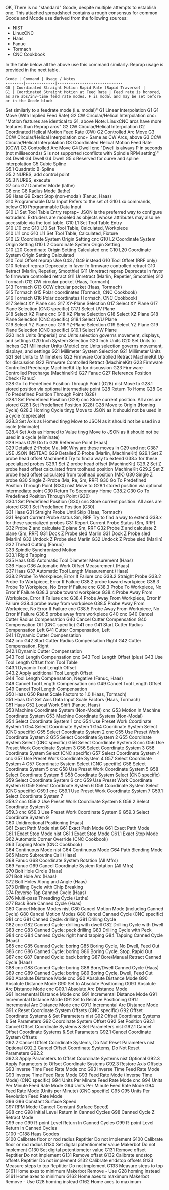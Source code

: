OK, There is no "standard" Gcode, despite multiple attempts to establish one. This attached spreadsheet contains a rough consensus for common Gcode and Mcode use derived from the following sources:

- NIST
- LinuxCNC
- Haas 
- Fanuc
- Tormach
- CNC Cookbook

In the table below all the above use this command similarly. Reprap usage is provided in the next table.

	Gcode | Command | Usage / Notes
	--------|-------------|-----------------------------
	G0 | Coordinated Straight Motion Rapid Rate (Rapid Traverse) | 
	G1 | Coordinated Straight Motion at Feed Rate | Feed rate is honored, as are abs/inv-time feed rate modes. F is modal and may be set before or in the Gcode block

Set similarly to a feedrate mode (i.e. modal)"	G1	Linear Interpolation	G1		G1	Move (With Implied Feed Rate)
G2	CW Circular/Helical Interpolation	cnc+	"Motion features are identical to G1, above
Note: LinuxCNC arcs have more features than Reprap arcs"	G2	CW Circular/Helical Interpolation	G2	Coordinated Helical Motion Feed Rate (CW)	G2	Controlled Arc Move
G3	CCW Circular/Helical Interpolation	cnc+	Same as CW Arcs, above	G3	CCW Circular/Helical Interpolation	G3	Coordinated Helical Motion Feed Rate (CCW)	G3	Controlled Arc Move
G4	Dwell	cnc	"Dwell is always P in seconds (not milliseconds)
S is not supported (conflicts with Spindle RPM setting)"	G4	Dwell	G4	Dwell	G4	Dwell
G5.x	<reserved>		Reserved for curve and spline  interpolation			G5	Cubic Spline		
						G5.1	Quadratic B-Spline		
						G5.2	NURBS, add control point		
						G5.3	NURBS, execute		
G7	<reserved>	cnc				G7	Diameter Mode (lathe)		
G8	<reserved>	cnc				G8	Radius Mode (lathe)		
G9	<reserved>	Haas				G9	Exact Stop (non-modal) (Fanuc, Haas)		
G10	Programmable Data Input		Refers to the set of G10 Lxx commands, below			G10	Programmable Data Input		
G10 L1	Set Tool Table Entry	reprap~	JSON is the preferred way to configure extruders. Extruders are modeled as objects whose attributes may also ne accessible via the tool table.			G10 L1	Set Tool Table Entry		
G10 L10	<reserved>	cnc				G10 L10	Set Tool Table, Calculated, Workpiece		
G10 L11	<reserved>	cnc				G10 L11	Set Tool Table, Calculated, Fixture		
G10 L2	Coordinate System Origin Setting	cnc		G10 L2	Coordinate System Origin Setting	G10 L2	Coordinate System Origin Setting		
G10 L20	Coordinate Origin Setting Calculated	cnc				G10 L20	Coordinate System Origin Setting Calculated		
G10	Tool Offset	reprap	Use G43 / G49 instead					G10	Tool Offset (RRF only)
G10	Retract	reprap	Deprecate in favor fo firmware controlled retract					G10	Retract (Marlin, Repetier, Smoothie)
G11	Unretract	reprap	Deprecate in favor fo firmware controlled retract					G11	Unretract (Marlin, Repetier, Smoothie)
G12	<reserved>	Tormach				G12	CW circular pocket (Haas, Tormach)		
G13	<reserved>	Tormach				G13	CCW circular pocket (Haas, Tormach)		
G15	<reserved>	Tormach				G15	Polar coordinates (Tormach, CNC Cookbook)		
G16	<reserved>	Tormach				G16	Polar coordinates (Tormach, CNC Cookbook)		
G17	Select XY Plane	cnc		G17	XY-Plane Selection	G17	Select XY Plane	G17	Plane Selection (CNC specific)
						G17.1	Select UV Plane		
G18	Select XZ Plane	cnc		G18	XZ-Plane Selection	G18	Select XZ Plane	G18	Plane Selection (CNC specific)
						G18.1	Select WU Plane		
G19	Select YZ Plane	cnc		G19	YZ-Plane Selection	G19	Select YZ Plane	G19	Plane Selection (CNC specific)
						G19.1	Select VW Plane		
G20	Inch Units (Imperial)	cnc	Units selection governs movement, displays, and settings	G20	Inch System Selection	G20	Inch Units	G20	Set Units to Inches
G21	Millimeter Units (Metric)	cnc	Units selection governs movement, displays, and settings	G21	Millimeter System Selection	G21	Millimeter Units	G21	Set Units to Millimeters
G22	Firmware Controlled Retract	MachineKit	Up for discussion					G22	Firmware Controlled Retract (MachineKit)
G23	Firmware Controlled Precharge	MachineKit	Up for discussion					G23	Firmware Controlled Precharge (MachineKit)
G27	<reserved>	Fanuc				G27	Reference Position Check (Fanuc)		
G28	Go To Predefined Position Through Point (G28)	nist	Move to G28.1 stored position via optional intermediate point	G28	Return To Home	G28	Go To Predefined Position Through Point (G28)		
G28.1	Set Predefined Position (G28)	cnc	Store current position. All axes are stored			G28.1	Set Predefined Position (G28)	G28	Move to Origin (Homing Cycle)
G28.2	Homing Cycle	tinyg	Move to JSON as it should not be used in a cycle (deprecate)						
G28.3	Set Axis as Homed	tinyg	Move to JSON as it should not be used in a cycle (eliminate)						
G28.4 	Set Axis as Homed to Value	tinyg	Move to JSON as it should not be used in a cycle (eliminate)						
G29	<reserved>	Haas				G29	Go to G29 Reference Point (Haas)		
G29	Detailed Z-Probe	Ma, MK	Why are these moves in G29 and not G38? USE JSON INSTEAD					G29	Detailed Z-Probe (Marlin, MachineKit)
G29.1	Set Z probe head offset	MachineKit	Try to find a way to extend G38.x for these specialized probes					G29.1	Set Z probe head offset (MachineKit)
G29.2	Set Z probe head offset calculated from toolhead position	MachineKit						G29.2	Set Z probe head offset calculated from toolhead position (MK)
G30	Single Z probe							G30	Single Z-Probe (Ma, Re, Sm, RRF)
G30	Go To Predefined Position Through Point (G30)	nist	Move to G28.1 stored position via optional intermediate point	G30	Return To Secondary Home G38.2	G30	Go To Predefined Position Through Point (G30)		
G30.1	Set Predefined Position (G30)	cnc	Store current position. All axes are stored			G30.1	Set Predefined Position (G30)		
G31	<reserved>	Haas				G31	Straight Probe Until Skip (Haas, Tormach)		
G31	Report Current Probe status	Sm, RRF	Try to find a way to extend G38.x for these specialized probes					G31	Report Current Probe Status (Sm, RRF)
G32	Probe Z and calculate Z plane	Sm, RRF						G32	Probe Z and calculate Z plane (Sm, RRF)
G31	Dock Z Probe sled	Marlin						G31	Dock Z Probe sled (Marlin)
G32	Undock Z Probe sled	Marlin						G32	Undock Z Probe sled (Marlin)
						G32	Thread Cutting (Fanuc)		
						G33	Spindle Synchronized Motion		
						G33.1	Rigid Tapping		
G35	<reserved>	Haas				G35	Automatic Tool Diameter Measurement (Haas)		
G36	<reserved>	Haas				G36	Automatic Work Offset Measurement (Haas)		
G37	<reserved>	Haas				G37	Automatic Tool Length Measurement (Haas)		
G38.2	Probe To Workpiece, Error If Failure	cnc		G38.2	Straight Probe	G38.2	Probe To Workpiece, Error If Failure	G38.2	probe toward workpiece
G38.3	Probe To Workpiece, No Error If Failure	cnc				G38.3	Probe To Workpiece, No Error If Failure	G38.3	probe toward workpiece
G38.4	Probe Away From Workpiece, Error If Failure	cnc				G38.4	Probe Away From Workpiece, Error If Failure	G38.4	probe away from workpiece
G38.5	Probe Away From Workpiece, No Error If Failure	cnc				G38.5	Probe Away From Workpiece, No Error If Failure	G38.5	probe away from workpiece
G40	<reserved>	cnc		G40	Cancel Cutter Radius Compensation	G40	Cancel Cutter Compensation	G40	Compensation Off (CNC specific)
G41	<reserved>	cnc		G41	Start Cutter Radius Compensation Left	G41	Cutter Compensation, Left		
						G41.1	Dynamic Cutter Compensation		
G42	<reserved>	cnc		G42	Start Cutter Radius Compensation Right	G42	Cutter Compensation, Right		
						G42.1	Dynamic Cutter Compensation		
G43	Tool Length Compensation	cnc		G43	Tool Length Offset (plus)	G43	Use Tool Length Offset from Tool Table		
						G43.1	Dynamic Tool Length Offset		
						G43.2	Apply additional Tool Length Offset		
						G44	Tool Length Compensation, Negative (Fanuc, Haas)		
G49	Cancel Tool Length Compensation	cnc		G49	Cancel Tool Length Offset	G49	Cancel Tool Length Compensation		
G50	<reserved>	Haas				G50	Reset Scale Factors to 1.0 (Haas, Tormach)		
G51	<reserved>	Haas				G51	Set Axis Data Input Scale Factors (Haas, Tormach)		
G51	<reserved>	Haas				G52	Local Work Shift (Fanuc, Haas)		
G53	Machine Coordinate System (Non-Modal)	cnc		G53	Motion In Machine Coordinate System	G53	Machine Coordinate System (Non-Modal)		
G54	Select Coordinate System 1	cnc		G54	Use Preset Work Coordinate System 1	G54	Select Coordinate System 1	G54	Coordinate System Select (CNC specific)
G55	Select Coordinate System 2	cnc		G55	Use Preset Work Coordinate System 2	G55	Select Coordinate System 2	G55	Coordinate System Select (CNC specific)
G56	Select Coordinate System 3	cnc		G56	Use Preset Work Coordinate System 3	G56	Select Coordinate System 3	G56	Coordinate System Select (CNC specific)
G57	Select Coordinate System 4	cnc		G57	Use Preset Work Coordinate System 4	G57	Select Coordinate System 4	G57	Coordinate System Select (CNC specific)
G58	Select Coordinate System 5	cnc		G58	Use Preset Work Coordinate System 5	G58	Select Coordinate System 5	G58	Coordinate System Select (CNC specific)
G59	Select Coordinate System 6	cnc		G59	Use Preset Work Coordinate System 6	G59	Select Coordinate System 6	G59	Coordinate System Select (CNC specific)
G59.1	<reserved>	cnc		G59.1	Use Preset Work Coordinate System 7	G59.1	Select Coordinate System 7		
G59.2	<reserved>	cnc		G59.2	Use Preset Work Coordinate System 8	G59.2	Select Coordinate System 8		
G59.3	<reserved>	cnc		G59.3	Use Preset Work Coordinate System 9	G59.3	Select Coordinate System 9		
						G60	Unidirectional Positioning (Haas)		
G61	Exact Path Mode	nist		G61	Exact Path Mode	G61	Exact Path Mode		
G61.1	Exact Stop Mode	nist		G61.1	Exact Stop Mode	G61.1	Exact Stop Mode		
						G62	Automatic Corner Override (CNC Cookbook)		
						G63	Tapping Mode (CNC Cookbook)		
G64	Continuous Mode	nist		G64	Continuous Mode	G64	Path Blending Mode		
						G65	Macro Subroutine Call (Haas)		
G68	<reserved>	Fanuc				G68	Coordinate System Rotation (All Mfrs)		
G69	<reserved>	Fanuc				G69	Cancel Coordinate System Rotation (All Mfrs)		
						G70	Bolt Hole Circle (Haas)		
						G71	Bolt Hole Arc (Haas)		
						G72	Bolt Holes Along and Angle (Haas)		
						G73	Drilling Cycle with Chip Breaking		
						G74	Reverse Tap Canned Cycle (Haas)		
						G76	Multi-pass Threading Cycle (Lathe)		
						G77	Back Bore Canned Cycle (Haas)		
G80	Cancel Motion Modes	nist		G80	Cancel Motion Mode (including Canned Cycle)	G80	Cancel Motion Modes	G80	Cancel Canned Cycle (CNC specific)
G81	<reserved>	cnc		G81	Canned Cycle: drilling	G81	Drilling Cycle		
G82	<reserved>	cnc		G82	Canned Cycle: drilling with dwell	G82	Drilling Cycle with Dwell		
G83	<reserved>	cnc		G83	Canned Cycle: peck drilling	G83	Drilling Cycle with Peck		
G84	<reserved>	cnc		G84	Canned Cycle: right hand tapping	G84	Tapping Canned Cycle (Haas)		
G85	<reserved>	cnc		G85	Canned Cycle: boring	G85	Boring Cycle, No Dwell, Feed Out		
G86	<reserved>	cnc		G86	Canned Cycle: boring	G86	Boring Cycle, Stop, Rapid Out		
G87	<reserved>	cnc		G87	Canned Cycle: back boring	G87	Bore/Manual Retract Canned Cycle (Haas)		
G88	<reserved>	cnc		G88	Canned Cycle: boring	G88	Bore/Dwell Canned Cycle (Haas)		
G89	<reserved>	cnc		G89	Canned Cycle: boring	G89	Boring Cycle, Dwell, Feed Out		
G90	Absolute Distance Mode	cnc		G90	Absolute Distance Mode	G90	Absolute Distance Mode	G90	Set to Absolute Positioning
G09.1	Absolute Arc Distance Mode	cnc				G09.1	Absolute Arc Distance Mode		
G91	Incremental Distance Mode	cnc		G91	Incremental Distance Mode	G91	Incremental Distance Mode	G91	Set to Relative Positioning
G91.1	Incremental Arc Distance Mode	cnc				G91.1	Incremental Arc Distance Mode		
								G91.x	Reset Coordinate System Offsets (CNC specific)
G92	Offset Coordinate Systems & Set Parameters	nist		G92	Offset Coordinate Systems & Set Parameters	G92	Coordinate System Offset	G92	Set Position
G92.1	Cancel Offset Coordinate Systems & Set Parameters	nist		G92.1	Cancel Offset Coordinate Systems & Set Parameters	G92.1	Cancel Coordinate System Offsets		
G92.2	Cancel Offset Coordinate Systems, Do Not Reset Parameters	nist	Optional	G92.2	Cancel Offset Coordinate Systems, Do Not Reset Parameters	G92.2			
G92.3	Apply Parameters to Offset Coordinate Systems	nist	Optional	G92.3	Apply Parameters to Offset Coordinate Systems	G92.3	Restore Axis Offsets		
G93	Inverse Time Feed Rate Mode	cnc		G93	Inverse Time Feed Rate Mode	G93	Inverse Time Feed Rate Mode	G93	Feed Rate Mode (Inverse Time Mode) (CNC specific)
G94	Units Per Minute Feed Rate Mode	cnc		G94	Units Per Minute Feed Rate Mode	G94	Units Per Minute Feed Rate Mode	G94	Feed Rate Mode (Units per Minute) (CNC specific)
G95	<reserved>					G95	Units Per Revolution Feed Rate Mode		
G96	<reserved>					G96	Constant Surface Speed		
						G97	RPM Mode (Cancel Constant Surface Speed)		
G98	<reserved>	cnc		G98	Initial Level Return In Canned Cycles	G98	Canned Cycle Z Retract Mode		
G99	<reserved>	cnc		G99	R-point Level Return In Canned Cycles	G99	R-point Level Return In Canned Cycles		
						G100 -G188	Haas Gcodes		
G100	Calibrate floor or rod radius	Reptitier	Do not implement					G100	Calibrate floor or rod radius
G130	Set digital potentiometer value	Makerbot	Do not implement					G130	Set digital potentiometer value
G131	Remove offset	Reptitier	Do not implement					G131	Remove offset
G132	Calibrate endstop offsets	Reptitier	Do not implement					G132	Calibrate endstop offsets
G133	Measure steps to top	Reptitier	Do not implement					G133	Measure steps to top
G161	Home axes to minimum	Makerbot	Remove - Use G28 homing instead					G161	Home axes to minimum
G162	Home axes to maximum	Makerbot	Remove - Use G28 homing instead					G162	Home axes to maximum